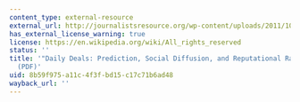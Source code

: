 ```yaml
---
content_type: external-resource
external_url: http://journalistsresource.org/wp-content/uploads/2011/10/Groupon.pdf
has_external_license_warning: true
license: https://en.wikipedia.org/wiki/All_rights_reserved
status: ''
title: '"Daily Deals: Prediction, Social Diffusion, and Reputational Ramifications."
  (PDF)'
uid: 8b59f975-a11c-4f3f-bd15-c17c71b6ad48
wayback_url: ''
---
```

